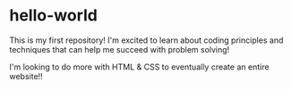 # hello-world
This is my first repository!
I'm excited to learn about coding principles
and techniques that can help me succeed with problem solving!

I'm looking to do more with HTML & CSS to eventually create an entire website!!
